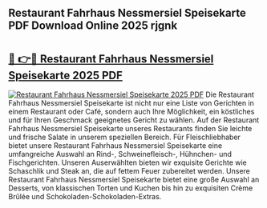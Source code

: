 ## Restaurant Fahrhaus Nessmersiel Speisekarte PDF Download Online 2025 rjgnk

# <h2><a href="http://gc7oa9.nevu.top/?p=Restaurant+Fahrhaus+Nessmersiel+Speisekarte">🔗 👉🔴 Restaurant Fahrhaus Nessmersiel Speisekarte 2025 PDF</a></h2>

[![Restaurant Fahrhaus Nessmersiel Speisekarte 2025 PDF](https://i.imgur.com/dBaPXMq.png)](http://gc7oa9.nevu.top/?p=Restaurant+Fahrhaus+Nessmersiel+Speisekarte)
Die Restaurant Fahrhaus Nessmersiel Speisekarte ist nicht nur eine Liste von Gerichten in einem Restaurant oder Café, sondern auch Ihre Möglichkeit, ein köstliches und für Ihren Geschmack geeignetes Gericht zu wählen. Auf der Restaurant Fahrhaus Nessmersiel Speisekarte unseres Restaurants finden Sie leichte und frische Salate in unserem speziellen Bereich. Für Fleischliebhaber bietet unsere Restaurant Fahrhaus Nessmersiel Speisekarte eine umfangreiche Auswahl an Rind-, Schweinefleisch-, Hühnchen- und Fischgerichten. Unseren Auserwählten bieten wir exquisite Gerichte wie Schaschlik und Steak an, die auf fettem Feuer zubereitet werden. Unsere Restaurant Fahrhaus Nessmersiel Speisekarte bietet eine große Auswahl an Desserts, von klassischen Torten und Kuchen bis hin zu exquisiten Crème Brûlée und Schokoladen-Schokoladen-Extras.
